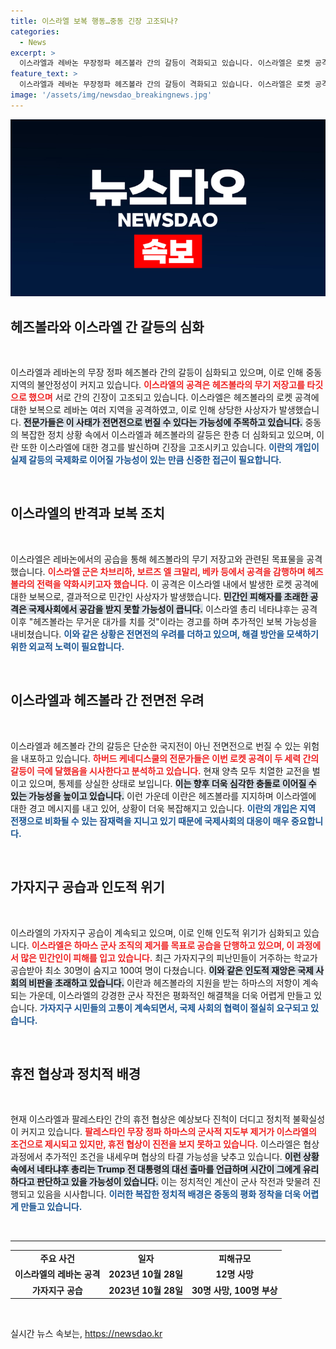 ```yaml
---
title: 이스라엘 보복 행동…중동 긴장 고조되나?
categories:
  - News
excerpt: >
  이스라엘과 레바논 무장정파 헤즈볼라 간의 갈등이 격화되고 있습니다. 이스라엘은 로켓 공격에 대한 보복으로 레바논의 무기 저장소를 공습하며, 전면전 우려가 커지고 있습니다. 이란은 이스라엘의 행동을 경고하며 상황이 악화될 수 있음을 시사하고 있습니다.
feature_text: >
  이스라엘과 레바논 무장정파 헤즈볼라 간의 갈등이 격화되고 있습니다. 이스라엘은 로켓 공격에 대한 보복으로 레바논의 무기 저장소를 공습하며, 전면전 우려가 커지고 있습니다. 이란은 이스라엘의 행동을 경고하며 상황이 악화될 수 있음을 시사하고 있습니다.
image: '/assets/img/newsdao_breakingnews.jpg'
---
```


<p><img src="/assets/img/newsdao_breakingnews.jpg" alt="firstkoreanews 속보" /></p>

<h2 data-ke-size="size26">헤즈볼라와 이스라엘 간 갈등의 심화</h2>

<p data-ke-size="size16">&nbsp;</p>

<p>이스라엘과 레바논의 무장 정파 헤즈볼라 간의 갈등이 심화되고 있으며, 이로 인해 중동 지역의 불안정성이 커지고 있습니다. <b><span style="color: #ee2323;">이스라엘의 공격은 헤즈볼라의 무기 저장고를 타깃으로 했으며</span></b> 서로 간의 긴장이 고조되고 있습니다. 이스라엘은 헤즈볼라의 로켓 공격에 대한 보복으로 레바논 여러 지역을 공격하였고, 이로 인해 상당한 사상자가 발생했습니다. <b><span style="background-color: #21538527;">전문가들은 이 사태가 전면전으로 번질 수 있다는 가능성에 주목하고 있습니다.</span></b> 중동의 복잡한 정치 상황 속에서 이스라엘과 헤즈볼라의 갈등은 한층 더 심화되고 있으며, 이란 또한 이스라엘에 대한 경고를 발신하며 긴장을 고조시키고 있습니다. <b><span style="color: #1a5490;">이란의 개입이 실제 갈등의 국제화로 이어질 가능성이 있는 만큼 신중한 접근이 필요합니다.</span></b></p>

<p data-ke-size="size16">&nbsp;</p>

<h2 data-ke-size="size26">이스라엘의 반격과 보복 조치</h2>

<p data-ke-size="size16">&nbsp;</p>

<p>이스라엘은 레바논에서의 공습을 통해 헤즈볼라의 무기 저장고와 관련된 목표물을 공격했습니다. <b><span style="color: #ee2323;">이스라엘 군은 차브리하, 보르즈 엘 크말리, 베카 등에서 공격을 감행하며 헤즈볼라의 전력을 약화시키고자 했습니다.</span></b> 이 공격은 이스라엘 내에서 발생한 로켓 공격에 대한 보복으로, 결과적으로 민간인 사상자가 발생했습니다. <b><span style="background-color: #21538527;">민간인 피해자를 초래한 공격은 국제사회에서 공감을 받지 못할 가능성이 큽니다.</span></b> 이스라엘 총리 네타냐후는 공격 이후 "헤즈볼라는 무거운 대가를 치를 것"이라는 경고를 하며 추가적인 보복 가능성을 내비쳤습니다. <b><span style="color: #1a5490;">이와 같은 상황은 전면전의 우려를 더하고 있으며, 해결 방안을 모색하기 위한 외교적 노력이 필요합니다.</span></b></p>

<p data-ke-size="size16">&nbsp;</p>

<h2 data-ke-size="size26">이스라엘과 헤즈볼라 간 전면전 우려</h2>

<p data-ke-size="size16">&nbsp;</p>

<p>이스라엘과 헤즈볼라 간의 갈등은 단순한 국지전이 아닌 전면전으로 번질 수 있는 위험을 내포하고 있습니다. <b><span style="color: #ee2323;">하버드 케네디스쿨의 전문가들은 이번 로켓 공격이 두 세력 간의 갈등이 극에 달했음을 시사한다고 분석하고 있습니다.</span></b> 현재 양측 모두 치열한 교전을 벌이고 있으며, 통제를 상실한 상태로 보입니다. <b><span style="background-color: #21538527;">이는 향후 더욱 심각한 충돌로 이어질 수 있는 가능성을 높이고 있습니다.</span></b> 이런 가운데 이란은 헤즈볼라를 지지하며 이스라엘에 대한 경고 메시지를 내고 있어, 상황이 더욱 복잡해지고 있습니다. <b><span style="color: #1a5490;">이란의 개입은 지역 전쟁으로 비화될 수 있는 잠재력을 지니고 있기 때문에 국제사회의 대응이 매우 중요합니다.</span></b></p>

<p data-ke-size="size16">&nbsp;</p>

<h2 data-ke-size="size26">가자지구 공습과 인도적 위기</h2>

<p data-ke-size="size16">&nbsp;</p>

<p>이스라엘의 가자지구 공습이 계속되고 있으며, 이로 인해 인도적 위기가 심화되고 있습니다. <b><span style="color: #ee2323;">이스라엘은 하마스 군사 조직의 제거를 목표로 공습을 단행하고 있으며, 이 과정에서 많은 민간인이 피해를 입고 있습니다.</span></b> 최근 가자지구의 피난민들이 거주하는 학교가 공습받아 최소 30명이 숨지고 100여 명이 다쳤습니다. <b><span style="background-color: #21538527;">이와 같은 인도적 재앙은 국제 사회의 비판을 초래하고 있습니다.</span></b> 이란과 헤즈볼라의 지원을 받는 하마스의 저항이 계속되는 가운데, 이스라엘의 강경한 군사 작전은 평화적인 해결책을 더욱 어렵게 만들고 있습니다. <b><span style="color: #1a5490;">가자지구 시민들의 고통이 계속되면서, 국제 사회의 협력이 절실히 요구되고 있습니다.</span></b></p>

<p data-ke-size="size16">&nbsp;</p>

<h2 data-ke-size="size26">휴전 협상과 정치적 배경</h2>

<p data-ke-size="size16">&nbsp;</p>

<p>현재 이스라엘과 팔레스타인 간의 휴전 협상은 예상보다 진척이 더디고 정치적 불확실성이 커지고 있습니다. <b><span style="color: #ee2323;">팔레스타인 무장 정파 하마스의 군사적 지도부 제거가 이스라엘의 조건으로 제시되고 있지만, 휴전 협상이 진전을 보지 못하고 있습니다.</span></b> 이스라엘은 협상 과정에서 추가적인 조건을 내세우며 협상의 타결 가능성을 낮추고 있습니다. <b><span style="background-color: #21538527;">이런 상황 속에서 네타냐후 총리는 Trump 전 대통령의 대선 출마를 언급하며 시간이 그에게 유리하다고 판단하고 있을 가능성이 있습니다.</span></b> 이는 정치적인 계산이 군사 작전과 맞물려 진행되고 있음을 시사합니다. <b><span style="color: #1a5490;">이러한 복잡한 정치적 배경은 중동의 평화 정착을 더욱 어렵게 만들고 있습니다.</span></b></p>

<p data-ke-size="size16">&nbsp;</p> 

<hr />

<table style="width: 100%; border-collapse: collapse;">
    <tbody>
        <tr>
            <td style="text-align: center; height: 17px;"><b>주요 사건</b></td>
            <td style="text-align: center; height: 17px;"><b>일자</b></td>
            <td style="text-align: center; height: 17px;"><b>피해규모</b></td>
        </tr>
        <tr>
            <td style="text-align: center; height: 17px;"><b>이스라엘의 레바논 공격</b></td>
            <td style="text-align: center; height: 17px;"><b>2023년 10월 28일</b></td>
            <td style="text-align: center; height: 17px;"><b>12명 사망</b></td>
        </tr>
        <tr>
            <td style="text-align: center; height: 17px;"><b>가자지구 공습</b></td>
            <td style="text-align: center; height: 17px;"><b>2023년 10월 28일</b></td>
            <td style="text-align: center; height: 17px;"><b>30명 사망, 100명 부상</b></td>
        </tr>
    </tbody>
</table> 

<p data-ke-size="size16">&nbsp;</p>
실시간 뉴스 속보는, <a href="https://newsdao.kr" rel="dofollow">https://newsdao.kr</a>


